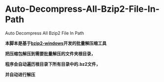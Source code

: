 # Auto-Decompress-All-Bzip2-File-In-Path
Auto Decompress All Bzip2 File In Path

**本脚本是基于[bzip2-windows](https://github.com/philr/bzip2-windows)开发的批量解压缩工具**

**把压缩包解压到需要批量解压的文件夹根目录，**

**程序会自动遍历根目录下所有目录中的.bz2文件，**

**并自动进行解压**

